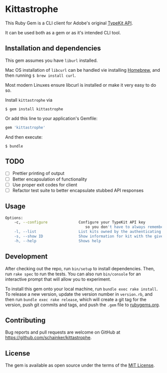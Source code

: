 # Kittastrophe

This Ruby Gem is a CLI client for Adobe's original [TypeKit API](https://typekit.com/docs/api/v1/:format/kits).

It can be used both as a gem or as it's intended CLI tool.

## Installation and dependencies

This gem assumes you have `liburl` installed.  

Mac OS installation of `libcurl` can be handled vie installing [Homebrew](https://brew.sh/), and then running `$ brew install curl`.

Most modern Linuxes ensure libcurl is installed or make it very easy to do so.

Install `kittastrophe` via

    $ gem install kittastrophe

Or add this line to your application's Gemfile:

```ruby
gem 'kittastrophe'
```

And then execute:

    $ bundle

## TODO

- [ ] Prettier printing of output
- [ ] Better encapsulation of functionality
- [ ] Use proper exit codes for client
- [ ] Refactor test suite to better encapsulate stubbed API responses 

## Usage

```bash
Options:
    -c, --configure              Configure your TypeKit API key
                                    so you don't have to always remember it.
    -l, --list                   List kits owned by the authenticating user.
    -s, --show ID                Show information for kit with the given ID
    -h, --help                   Shows help
```

## Development

After checking out the repo, run `bin/setup` to install dependencies. Then, run `rake spec` to run the tests. You can also run `bin/console` for an interactive prompt that will allow you to experiment.

To install this gem onto your local machine, run `bundle exec rake install`. To release a new version, update the version number in `version.rb`, and then run `bundle exec rake release`, which will create a git tag for the version, push git commits and tags, and push the `.gem` file to [rubygems.org](https://rubygems.org).

## Contributing

Bug reports and pull requests are welcome on GitHub at https://github.com/schainker/kittastrophe.

## License

The gem is available as open source under the terms of the [MIT License](https://opensource.org/licenses/MIT).
